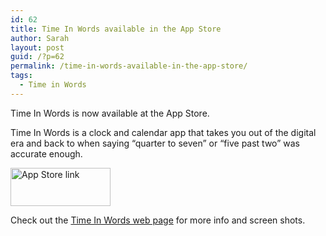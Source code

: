```yaml
---
id: 62
title: Time In Words available in the App Store
author: Sarah
layout: post
guid: /?p=62
permalink: /time-in-words-available-in-the-app-store/
tags:
  - Time in Words
---
```

Time In Words is now available at the App Store.

Time In Words is a clock and calendar app that takes you out of the digital era and back to when saying “quarter to seven” or “five past two” was accurate enough.

[<img title="App Store link" src="http://www.picapod.com/wp-content/uploads/2012/01/appstore-iOS.png" alt="App Store link" width="160" height="61" />][1]

Check out the [Time In Words web page][2] for more info and screen shots.

 [1]: http://itunes.apple.com/app/time-in-words/id498403851
 [2]: /time-in-words/